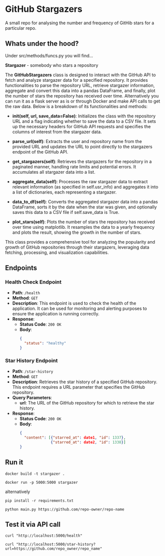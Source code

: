# GitHub Stargazers

A small repo for analysing the number and frequency of GitHib stars for a particular repo.

## Whats under the hood?

Under src/methods/funcs.py you will find...

**Stargazer** - somebody who stars a repository

The **GitHubStargazers** class is designed to interact with the GitHub API to fetch and analyze stargazer data for a specified repository. It provides functionalities to parse the repository URL, retrieve stargazer information, aggregate and convert this data into a pandas DataFrame, and finally, plot the number of stars the repository has received over time. Alternatively you can run it as a flask server as is or through Docker and make API calls to get the raw data. Below is a breakdown of its functionalities and methods:

+ **__init__(self, url, save_data=False)**: Initializes the class with the repository URL and a flag indicating whether to save the data to a CSV file. It sets up the necessary headers for GitHub API requests and specifies the columns of interest from the stargazer data.

+ **parse_url(self)**: Extracts the user and repository name from the provided URL and updates the URL to point directly to the stargazers endpoint of the GitHub API.

+ **get_stargazers(self)**: Retrieves the stargazers for the repository in a paginated manner, handling rate limits and potential errors. It accumulates all stargazer data into a list.

+ **aggregate_data(self)**: Processes the raw stargazer data to extract relevant information (as specified in self.usr_info) and aggregates it into a list of dictionaries, each representing a stargazer.

+ **data_to_df(self)**: Converts the aggregated stargazer data into a pandas DataFrame, sorts it by the date when the star was given, and optionally saves this data to a CSV file if self.save_data is True.

+ **plot_stars(self)**: Plots the number of stars the repository has received over time using matplotlib. It resamples the data to a yearly frequency and plots the result, showing the growth in the number of stars.

This class provides a comprehensive tool for analyzing the popularity and growth of GitHub repositories through their stargazers, leveraging data fetching, processing, and visualization capabilities.

## Endpoints

### Health Check Endpoint
- **Path**: `/health`
- **Method**: `GET`
- **Description**: This endpoint is used to check the health of the application. It can be used for monitoring and alerting purposes to ensure the application is running correctly.
- **Response**:
  - **Status Code**: `200 OK`
  - **Body**:
    ```json
    {
      "status": "healthy"
    }
    ```

### Star History Endpoint
- **Path**: `/star-history`
- **Method**: `GET`
- **Description**: Retrieves the star history of a specified GitHub repository. This endpoint requires a URL parameter that specifies the GitHub repository.
- **Query Parameters**:
  - **url**: The URL of the GitHub repository for which to retrieve the star history.
- **Response**:
  - **Status Code**: `200 OK`
  - **Body**:
    ```json
    {
      "content": [{"starred_at": date1, "id": 1337},
                  {"starred_at": date2, "id": 1338}]
    }
    ```

## Run it

`docker build -t stargazer .`

`docker run -p 5000:5000 stargazer`

alternatively

`pip install -r requirements.txt`

`python main.py https://github.com/repo-owner/repo-name`

## Test it via API call

`curl "http://localhost:5000/health"`

`curl "http://localhost:5000/star-history?url=https://github.com/repo_owner/repo_name"`